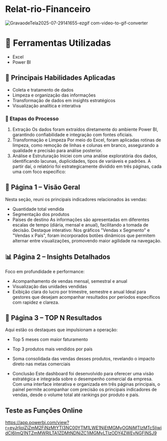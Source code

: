 # Relat-rio-Financeiro

![GravaodeTela2025-07-29141655-ezgif com-video-to-gif-converter](https://github.com/user-attachments/assets/03ba6e4c-48fa-4916-9133-27c81b36fe3b)

# 🔧 Ferramentas Utilizadas
- Excel
- Power BI
  
## 📝 Principais Habilidades Aplicadas
- Coleta e tratamento de dados
- Limpeza e organização das informações
- Transformação de dados em insights estratégicos
- Visualização analítica e interativa

### 🔗 Etapas do Processo
1. Extração
Os dados foram extraídos diretamente do ambiente Power BI, garantindo confiabilidade e integração com fontes oficiais.
2. Transformação e Limpeza
Por meio do Excel, foram aplicadas rotinas de limpeza, como remoção de linhas e colunas em branco, assegurando a qualidade e precisão para análise posterior.
3. Análise e Estruturação
Iniciei com uma análise exploratória dos dados, identificando lacunas, duplicidades, tipos de variáveis e padrões.
A partir daí, o relatório foi estrategicamente dividido em três páginas, cada uma com foco específico:

## 📌 Página 1 – Visão Geral
Nesta seção, reuni os principais indicadores relacionados às vendas:
- Quantidade total vendida
- Segmentação dos produtos
- Países de destino
As informações são apresentadas em diferentes escalas de tempo (diária, mensal e anual), facilitando a tomada de decisão.
Destaque interativo: Nos gráficos "Vendas x Segmento" e "Vendas x País", foram incorporados botões dinâmicos que permitem alternar entre visualizações, promovendo maior agilidade na navegação.

## 📊 Página 2 – Insights Detalhados
Foco em profundidade e performance:
- Acompanhamento de vendas mensal, semestral e anual
- Visualização das unidades vendidas
- Exibição clara do lucro por trimestre, semestre e anual
Ideal para gestores que desejam acompanhar resultados por períodos específicos com rapidez e clareza.

## 🚀 Página 3 – TOP N Resultados
Aqui estão os destaques que impulsionam a operação:
- Top 5 meses com maior faturamento
- Top 3 produtos mais vendidos por país
- Soma consolidada das vendas desses produtos, revelando o impacto direto nas metas comerciais

- Conclusão
  Este dashboard foi desenvolvido para oferecer uma visão estratégica e integrada sobre o desempenho comercial da empresa. Com uma interface interativa e organizada em três páginas principais, o painel permite acompanhar com precisão os principais indicadores de vendas, desde o volume total até rankings por produto e país.

## Teste as Funções Online
https://app.powerbi.com/view?r=eyJrIjoiZjZmM2FiNzMtYTI3NC00YTM1LWE1NjEtMGMyOGNiMTIzMTc5IiwidCI6ImQ1NTZmMWRlLTA1ZDMtNDNiZC1iMGMyLTIzODY4ZWEyNGFlNSJ9
